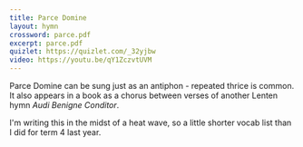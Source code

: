 ```yaml
---
title: Parce Domine
layout: hymn
crossword: parce.pdf
excerpt: parce.pdf
quizlet: https://quizlet.com/_32yjbw
video: https://youtu.be/qY1ZczvtUVM
---
```


Parce Domine can be sung just as an antiphon - repeated thrice is common.  It also appears in a book as a chorus between verses of another Lenten hymn _Audi Benigne Conditor_.

I'm writing this in the midst of a heat wave, so a little shorter vocab list than I did for term 4 last year.



